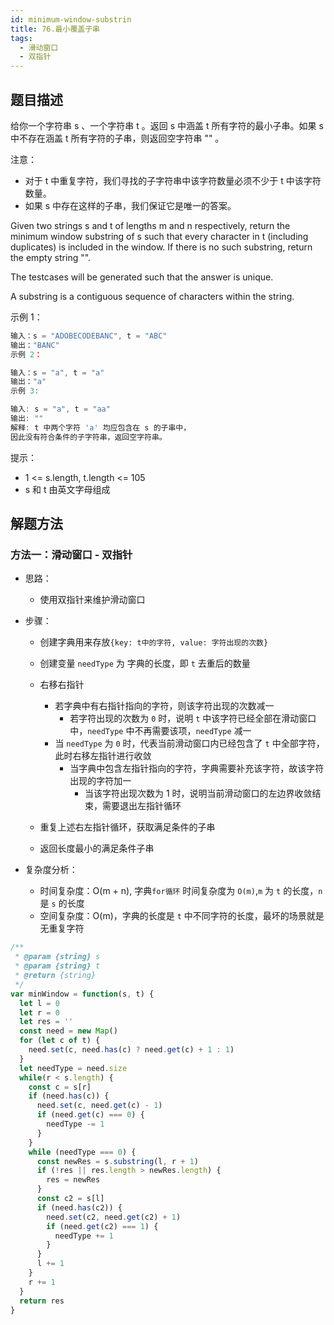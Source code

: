 ```yaml
---
id: minimum-window-substrin
title: 76.最小覆盖子串
tags:
  - 滑动窗口
  - 双指针
---
```


## 题目描述

给你一个字符串 s 、一个字符串 t 。返回 s 中涵盖 t 所有字符的最小子串。如果 s 中不存在涵盖 t 所有字符的子串，则返回空字符串 "" 。

注意：

- 对于 t 中重复字符，我们寻找的子字符串中该字符数量必须不少于 t 中该字符数量。
- 如果 s 中存在这样的子串，我们保证它是唯一的答案。

Given two strings s and t of lengths m and n respectively, return the minimum window substring of s such that every character in t (including duplicates) is included in the window. If there is no such substring, return the empty string "".

The testcases will be generated such that the answer is unique.

A substring is a contiguous sequence of characters within the string.

示例 1：

```js
输入：s = "ADOBECODEBANC", t = "ABC"
输出："BANC"
示例 2：
```

```js
输入：s = "a", t = "a"
输出："a"
示例 3:
```

```js
输入: s = "a", t = "aa"
输出: ""
解释: t 中两个字符 'a' 均应包含在 s 的子串中，
因此没有符合条件的子字符串，返回空字符串。
```

提示：

- 1 <= s.length, t.length <= 105
- s 和 t 由英文字母组成

## 解题方法

### 方法一：滑动窗口 - 双指针

- 思路：
  - 使用双指针来维护滑动窗口

- 步骤：
  - 创建字典用来存放`{key: t中的字符, value: 字符出现的次数}`
  - 创建变量 `needType` 为 字典的长度，即 `t` 去重后的数量
  - 右移右指针
    - 若字典中有右指针指向的字符，则该字符出现的次数减一
      - 若字符出现的次数为 `0` 时，说明 `t` 中该字符已经全部在滑动窗口中，`needType` 中不再需要该项，`needType` 减一
    - 当 `needType` 为 `0` 时，代表当前滑动窗口内已经包含了 `t` 中全部字符，此时右移左指针进行收敛
      - 当字典中包含左指针指向的字符，字典需要补充该字符，故该字符出现的字符加一
        - 当该字符出现次数为 1 时，说明当前滑动窗口的左边界收敛结束，需要退出左指针循环

  - 重复上述右左指针循环，获取满足条件的子串
  - 返回长度最小的满足条件子串

- 复杂度分析：
  - 时间复杂度：O(m + n), 字典`for循环` 时间复杂度为 `O(m)`,`m` 为 `t` 的长度，`n` 是 `s` 的长度
  - 空间复杂度：O(m)，字典的长度是 `t` 中不同字符的长度，最坏的场景就是无重复字符

```js
/**
 * @param {string} s
 * @param {string} t
 * @return {string}
 */
var minWindow = function(s, t) {
  let l = 0
  let r = 0
  let res = ''
  const need = new Map()
  for (let c of t) {
    need.set(c, need.has(c) ? need.get(c) + 1 : 1)
  }
  let needType = need.size
  while(r < s.length) {
    const c = s[r]
    if (need.has(c)) {
      need.set(c, need.get(c) - 1)
      if (need.get(c) === 0) {
        needType -= 1
      }
    }
    while (needType === 0) {
      const newRes = s.substring(l, r + 1)
      if (!res || res.length > newRes.length) {
        res = newRes
      }
      const c2 = s[l]
      if (need.has(c2)) {
        need.set(c2, need.get(c2) + 1)
        if (need.get(c2) === 1) {
          needType += 1
        }
      }
      l += 1
    }
    r += 1
  }
  return res
}
```
